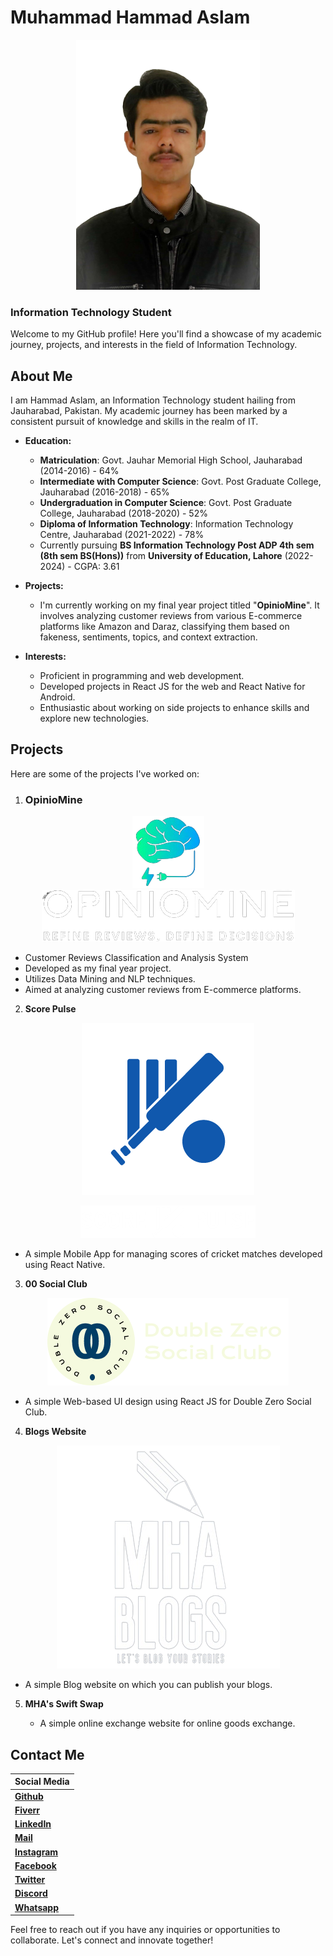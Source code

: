 # Muhammad Hammad Aslam

<p align="center">
  <img src="https://github.com/hammadaslam1/hammadaslam1/blob/main/NTdNR8h5D3XR09eNydV665QX.jpg" height="400px" alt="Project Image">
</p>

<h3>
  Information Technology Student
</h3>

Welcome to my GitHub profile! Here you'll find a showcase of my academic journey, projects, and interests in the field of Information Technology. 

## About Me

I am Hammad Aslam, an Information Technology student hailing from Jauharabad, Pakistan. My academic journey has been marked by a consistent pursuit of knowledge and skills in the realm of IT.

- **Education:**
  - **Matriculation**: Govt. Jauhar Memorial High School, Jauharabad (2014-2016) - 64%
  - **Intermediate with Computer Science**: Govt. Post Graduate College, Jauharabad (2016-2018) - 65%
  - **Undergraduation in Computer Science**: Govt. Post Graduate College, Jauharabad (2018-2020) - 52%
  - **Diploma of Information Technology**: Information Technology Centre, Jauharabad (2021-2022) - 78%
  - Currently pursuing **BS Information Technology Post ADP 4th sem (8th sem BS(Hons))** from **University of Education, Lahore** (2022-2024) - CGPA: 3.61

- **Projects:**
  - I'm currently working on my final year project titled "**OpinioMine**". It involves analyzing customer reviews from various E-commerce platforms like Amazon and Daraz, classifying them based on fakeness, sentiments, topics, and context extraction.

- **Interests:**
  - Proficient in programming and web development.
  - Developed projects in React JS for the web and React Native for Android.
  - Enthusiastic about working on side projects to enhance skills and explore new technologies.

## Projects

Here are some of the projects I've worked on:

1. ### **OpinioMine**

<p align="center">
  <img src="https://github.com/hammadaslam1/reviews-classifier/blob/main/frontend/src/assets/logos/logo192.png" alt="Project Image">
  <img src="https://github.com/hammadaslam1/reviews-classifier/blob/main/frontend/src/assets/logos/name_slogan.png" alt="Project Image">
</p>

   - Customer Reviews Classification and Analysis System
   - Developed as my final year project.
   - Utilizes Data Mining and NLP techniques.
   - Aimed at analyzing customer reviews from E-commerce platforms.

2. **Score Pulse**

<p align="center">
  <img src="https://github.com/hammadaslam1/score-pulse/blob/main/src/assets/logos/icon_lite.png" alt="Project Image">
</p>
<p align="center">
  <img src="https://github.com/hammadaslam1/score-pulse/blob/main/src/assets/logos/splash.png" alt="Project Image">
</p>

   - A simple Mobile App for managing scores of cricket matches developed using React Native.

3. **00 Social Club**

<p align="center">
  <img src="https://github.com/hammadaslam1/00-Social-Club-UI/blob/main/src/assets/logos/scLogo02.png" alt="Project Image">
</p>

   - A simple Web-based UI design using React JS for Double Zero Social Club.

4. **Blogs Website**

<p align="center">
  <img src="https://github.com/hammadaslam1/mha-blogs/blob/main/src/assets/blogs.png" alt="Project Image">
</p>

   - A simple Blog website on which you can publish your blogs.

5. **MHA's Swift Swap**

   - A simple online exchange website for online goods exchange.

## Contact Me

| **Social Media** |
|--------------|
| [**Github**](https://github.com/hammadaslam1)     |
| [**Fiverr**](https://www.fiverr.com/hammadaslam10)     |
| [**LinkedIn**](https://www.linkedin.com/in/hammadaslam10)     |
| [**Mail**](mailto:hammadaslam308@gmail.com)     |
| [**Instagram**](https://www.instagram.com/hammadaslam10)     |
| [**Facebook**](https://web.facebook.com/hammadaslam101)     |
| [**Twitter**](https://twitter.com/hammadaslam_10)     |
| [**Discord**](https://discordapp.com/users/1061504929681911879)     |
| [**Whatsapp**](https://wa.me/qr/7R7TGR2TSQAEE1)     |


Feel free to reach out if you have any inquiries or opportunities to collaborate. Let's connect and innovate together!

<!---
hammadaslam1/hammadaslam1 is a ✨ special ✨ repository because its `README.md` (this file) appears on your GitHub profile.
You can click the Preview link to take a look at your changes.
--->
